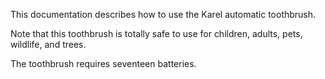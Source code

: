 This documentation describes how to use the Karel automatic toothbrush.

Note that this toothbrush is totally safe to use for children, adults, pets, wildlife, and trees. 

The toothbrush requires seventeen batteries.
